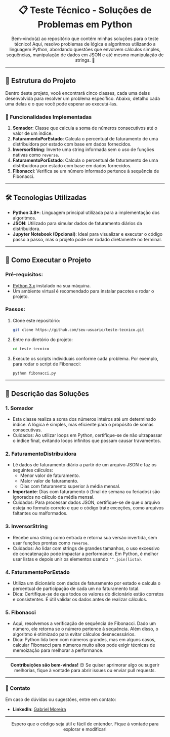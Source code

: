 
<h1 align="center">📋 Teste Técnico - Soluções de Problemas em Python</h1>

<p align="center">
  Bem-vindo(a) ao repositório que contém minhas soluções para o teste técnico! Aqui, resolvo problemas de lógica e algoritmos utilizando a linguagem Python, abordando questões que envolvem cálculos simples, sequências, manipulação de dados em JSON e até mesmo manipulação de strings. 🚀
</p>

---

## 📂 Estrutura do Projeto

Dentro deste projeto, você encontrará cinco classes, cada uma delas desenvolvida para resolver um problema específico. Abaixo, detalho cada uma delas e o que você pode esperar ao executá-las.

### 🚀 Funcionalidades Implementadas

1. **Somador**: Classe que calcula a soma de números consecutivos até o valor de um índice.
2. **FaturamentoPorEstado**: Calcula o percentual de faturamento de uma distribuidora por estado com base em dados fornecidos.
3. **InversorString**: Inverte uma string informada sem o uso de funções nativas como `reverse`.
4. **FaturamentoPorEstado**: Calcula o percentual de faturamento de uma distribuidora por estado com base em dados fornecidos.
5. **Fibonacci**: Verifica se um número informado pertence à sequência de Fibonacci.


---

## 🛠️ Tecnologias Utilizadas

- **Python 3.8+**: Linguagem principal utilizada para a implementação dos algoritmos.
- **JSON**: Utilizado para simular dados de faturamento diários da distribuidora.
- **Jupyter Notebook (Opcional)**: Ideal para visualizar e executar o código passo a passo, mas o projeto pode ser rodado diretamente no terminal.

---

## 🎯 Como Executar o Projeto

### Pré-requisitos:

- [Python 3.x](https://www.python.org/downloads/) instalado na sua máquina.
- Um ambiente virtual é recomendado para instalar pacotes e rodar o projeto.

### Passos:

1. Clone este repositório:
   ```bash
   git clone https://github.com/seu-usuario/teste-tecnico.git

2. Entre no diretório do projeto:
   ```bash
   cd teste-tecnico

3. Execute os scripts individuais conforme cada problema. Por exemplo, para rodar o script de Fibonacci:
   ```bash
   python fibonacci.py

---

## 📄 Descrição das Soluções

### 1. **Somador**
   - Esta classe realiza a soma dos números inteiros até um determinado índice. A lógica é simples, mas eficiente para o propósito de somas consecutivas. 
   - Cuidados: Ao utilizar loops em Python, certifique-se de não ultrapassar o índice final, evitando loops infinitos que possam causar travamentos.

### 2. **FaturamentoDistribuidora**
   - Lê dados de faturamento diário a partir de um arquivo JSON e faz os seguintes cálculos:
     - Menor valor de faturamento.
     - Maior valor de faturamento.
     - Dias com faturamento superior à média mensal.
   - **Importante**: Dias com faturamento `0` (final de semana ou feriados) são ignorados no cálculo da média mensal.
   - Cuidados: Para processar dados JSON, certifique-se de que o arquivo esteja no formato correto e que o código trate exceções, como arquivos faltantes ou malformados.

### 3. **InversorString**
   - Recebe uma string como entrada e retorna sua versão invertida, sem usar funções prontas como `reverse`.
   - Cuidados: Ao lidar com strings de grandes tamanhos, o uso excessivo de concatenação pode impactar a performance. Em Python, é melhor usar listas e depois unir os elementos usando `"".join(lista)`.

### 4. **FaturamentoPorEstado**
   - Utiliza um dicionário com dados de faturamento por estado e calcula o percentual de participação de cada um no faturamento total.
   - Dica: Certifique-se de que todos os valores do dicionário estão corretos e consistentes. É útil validar os dados antes de realizar cálculos.

### 5. **Fibonacci**
   - Aqui, resolvemos a verificação de sequência de Fibonacci. Dado um número, ele retorna se o número pertence à sequência. Além disso, o algoritmo é otimizado para evitar cálculos desnecessários.
   - Dica: Python lida bem com números grandes, mas em alguns casos, calcular Fibonacci para números muito altos pode exigir técnicas de memoização para melhorar a performance.


---

<p align="center">
  <strong>Contribuições são bem-vindas!</strong> 😊 Se quiser aprimorar algo ou sugerir melhorias, fique à vontade para abrir issues ou enviar pull requests.
</p>

---

### 📧 Contato

Em caso de dúvidas ou sugestões, entre em contato:

- **LinkedIn**: [Gabriel Moreira](https://www.linkedin.com/in/gabriel-moreira-85b162251/)

---

<p align="center">
  Espero que o código seja útil e fácil de entender. Fique à vontade para explorar e modificar!
</p>
